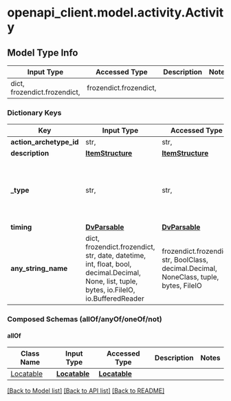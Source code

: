 # openapi_client.model.activity.Activity

## Model Type Info
Input Type | Accessed Type | Description | Notes
------------ | ------------- | ------------- | -------------
dict, frozendict.frozendict,  | frozendict.frozendict,  |  | 

### Dictionary Keys
Key | Input Type | Accessed Type | Description | Notes
------------ | ------------- | ------------- | ------------- | -------------
**action_archetype_id** | str,  | str,  |  | 
**description** | [**ItemStructure**](ItemStructure.md) | [**ItemStructure**](ItemStructure.md) |  | 
**_type** | str,  | str,  |  | [optional] if omitted the server will use the default value of "ACTIVITY"
**timing** | [**DvParsable**](DvParsable.md) | [**DvParsable**](DvParsable.md) |  | [optional] 
**any_string_name** | dict, frozendict.frozendict, str, date, datetime, int, float, bool, decimal.Decimal, None, list, tuple, bytes, io.FileIO, io.BufferedReader | frozendict.frozendict, str, BoolClass, decimal.Decimal, NoneClass, tuple, bytes, FileIO | any string name can be used but the value must be the correct type | [optional]

### Composed Schemas (allOf/anyOf/oneOf/not)
#### allOf
Class Name | Input Type | Accessed Type | Description | Notes
------------- | ------------- | ------------- | ------------- | -------------
[Locatable](Locatable.md) | [**Locatable**](Locatable.md) | [**Locatable**](Locatable.md) |  | 

[[Back to Model list]](../../README.md#documentation-for-models) [[Back to API list]](../../README.md#documentation-for-api-endpoints) [[Back to README]](../../README.md)

